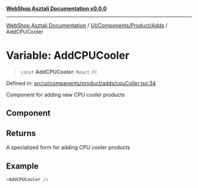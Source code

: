 [**WebShop Asztali Documentation v0.0.0**](../../../../../README.md)

***

[WebShop Asztali Documentation](../../../../../modules.md) / [UI/Components/Product/Adds](../README.md) / AddCPUCooler

# Variable: AddCPUCooler

> `const` **AddCPUCooler**: `React.FC`

Defined in: [src/ui/companents/product/adds/cpuColler.tsx:34](https://github.com/yourusername/webshop_asztali/blob/6cd6b8ff5f7d5531f80a92ddbde9cd7ab8ecd569/src/ui/companents/product/adds/cpuColler.tsx#L34)

Component for adding new CPU cooler products

## Component

## Returns

A specialized form for adding CPU cooler products

## Example

```ts
<AddCPUCooler />
```
